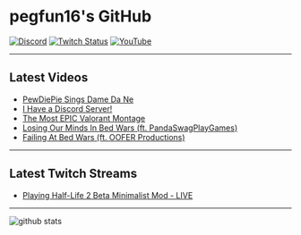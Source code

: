 # pegfun16's GitHub

[![Discord](https://img.shields.io/discord/743123947641372732?label=Discord&logo=Discord&logoColor=%23ffffff)](https://discord.gg/pnHWU2X)
[![Twitch Status](https://img.shields.io/twitch/status/pegfun16?label=Twitch&logo=Twitch&logoColor=%23ffffff)](https://twitch.tv/pegfun16)
[![YouTube](http://img.shields.io/badge/You-Tube-red?style=flat&logo=YouTube)](https://youtube.com/channel/UC__eAGSAHqLUSmzU7hmxtWA)

---

## Latest Videos
<!-- YOUTUBE:START -->
- [PewDiePie Sings Dame Da Ne](https://www.youtube.com/watch?v=MBh74e8hI-c)
- [I Have a Discord Server!](https://www.youtube.com/watch?v=-lXDJvfJlsw)
- [The Most EPIC Valorant Montage](https://www.youtube.com/watch?v=doRw4VUSnzA)
- [Losing Our Minds In Bed Wars (ft. PandaSwagPlayGames)](https://www.youtube.com/watch?v=t862McI1ktk)
- [Failing At Bed Wars (ft. OOFER Productions)](https://www.youtube.com/watch?v=Qx5zMHCg_zU)
<!-- YOUTUBE:END -->

---

## Latest Twitch Streams
<!-- TWITCH:START -->
- [Playing Half-Life 2 Beta Minimalist Mod - LIVE](http://www.twitch.tv/pegfun16)
<!-- TWITCH:END -->

---

![github stats](https://github-readme-stats.vercel.app/api?username=pegfun16&show_icons=true&hide_border=true)

